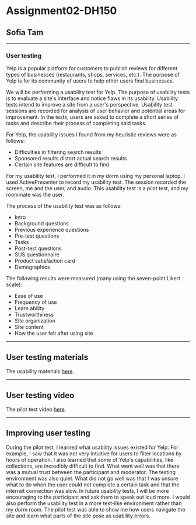 # Assignment02-DH150
## Sofia Tam

--------

### User testing
Yelp is a popular platform for customers to publish reviews for different types of businesses (restaurants, shops, services, etc.). The purpose of Yelp is for its community of users to help other users find businesses.

We will be performing a usability test for Yelp. The purpose of usability tests is to evaluate a site's interface and notice flaws in its usability. Usability tests intend to improve a site from a user's perspective. Usability test sessions are recorded for analysis of user behavior and potential areas for improvement. In the tests, users are asked to complete a short series of tasks and describe their process of completing said tasks. 

For Yelp, the usability issues I found from my heuristic reviews were as follows:
- Difficulties in filtering search results
- Sponsored results distort actual search results
- Certain site features are difficult to find

For my usability test, I performed it in my dorm using my personal laptop. I used ActivePresenter to record my usability test. The session recorded the screen, me and the user, and audio. This usability test is a pilot test, and my roommate was the user.

The process of the usability test was as follows:
- Intro
- Background questions
- Previous experience questions
- Pre-test questions
- Tasks
- Post-test questions
- SUS questionnaire
- Product satisfaction card
- Demographics

The following results were measured (many using the seven-point Likert scale):
- Ease of use
- Frequency of use
- Learn ability
- Trustworthiness
- Site organization
- Site content
- How the user felt after using site

------
## User testing materials
The usability materials [here](https://forms.gle/XuDBtqvDZCQWbQP39).

------
## User testing video
The pilot test video [here](https://drive.google.com/file/d/1eD-DnusVp0fDZBDXj4Fw9pAlL5eKWrTX/view?usp=sharing).

------
## Improving user testing
During the pilot test, I learned what usability issues existed for Yelp. For example, I saw that it was not very intuitive for users to filter locations by hours of operation. I also learned that some of Yelp's capabilities, like collections, are incredibly difficult to find. What went well was that there was a mutual trust between the participant and moderator. The testing environment was also quiet. What did not go well was that I was unsure what to do when the user could not complete a certain task and that the internet connection was slow. In future usability tests, I will be more encouraging to the participant and ask them to speak out loud more. I would also perform the usability test in a more test-like environment rather than my dorm room. The pilot test was able to show me how users navigate the site and learn what parts of the site pose as usability errors.
